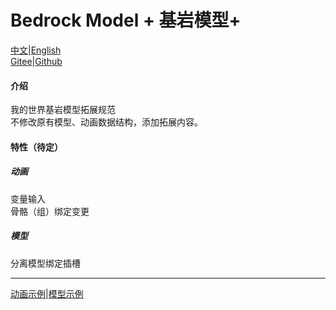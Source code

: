 # Bedrock Model + 基岩模型+
[中文](README.md)|[English](README.en.md)  
[Gitee](https://gitee.com/anecansaitin/bedrock-model-plus)|[Github](https://github.com/AnECanSaiTin/Bedrock-Model-Plus?tab=readme-ov-file)
#### 介绍
我的世界基岩模型拓展规范  
不修改原有模型、动画数据结构，添加拓展内容。
#### 特性（待定）
##### 动画
变量输入  
骨骼（组）绑定变更
##### 模型
分离模型绑定插槽  
***
[动画示例](animation.json)|[模型示例](model.json)